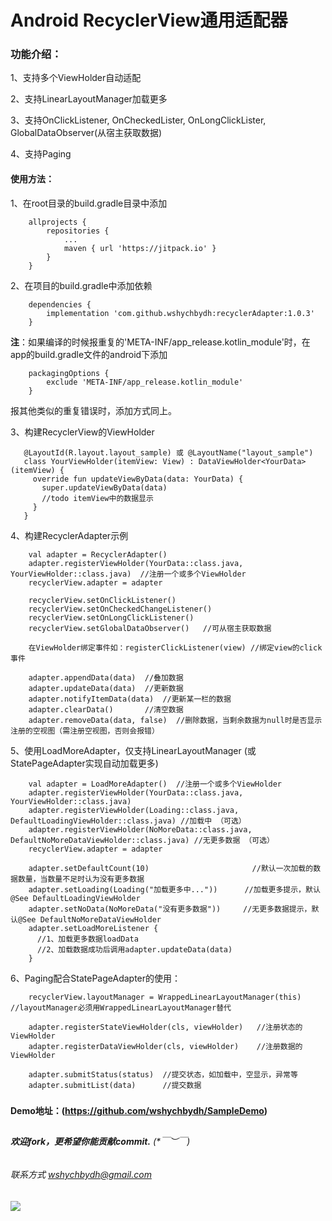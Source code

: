 # Android RecyclerView通用适配器


### 功能介绍：

1、支持多个ViewHolder自动适配

2、支持LinearLayoutManager加载更多

3、支持OnClickListener, OnCheckedLister, OnLongClickLister, GlobalDataObserver(从宿主获取数据)

4、支持Paging

#### 使用方法：

1、在root目录的build.gradle目录中添加
```
    allprojects {
        repositories {
            ...
            maven { url 'https://jitpack.io' }
        }
    }
```

2、在项目的build.gradle中添加依赖
```
    dependencies {
        implementation 'com.github.wshychbydh:recyclerAdapter:1.0.3'
    }
```

**注**：如果编译的时候报重复的'META-INF/app_release.kotlin_module'时，在app的build.gradle文件的android下添加
```
    packagingOptions {
        exclude 'META-INF/app_release.kotlin_module'
    }
```
报其他类似的重复错误时，添加方式同上。

3、构建RecyclerView的ViewHolder
```
   @LayoutId(R.layout.layout_sample) 或 @LayoutName("layout_sample")
   class YourViewHolder(itemView: View) : DataViewHolder<YourData>(itemView) {
     override fun updateViewByData(data: YourData) {
       super.updateViewByData(data)
       //todo itemView中的数据显示
     }
   }
```

4、构建RecyclerAdapter示例
```
    val adapter = RecyclerAdapter()
    adapter.registerViewHolder(YourData::class.java, YourViewHolder::class.java)  //注册一个或多个ViewHolder
    recyclerView.adapter = adapter

    recyclerView.setOnClickListener()
    recyclerView.setOnCheckedChangeListener()
    recyclerView.setOnLongClickListener()
    recyclerView.setGlobalDataObserver()   //可从宿主获取数据
    
    在ViewHolder绑定事件如：registerClickListener(view) //绑定view的click事件

    adapter.appendData(data)  //叠加数据 
    adapter.updateData(data)  //更新数据 
    adapter.notifyItemData(data)  //更新某一栏的数据 
    adapter.clearData()       //清空数据 
    adapter.removeData(data, false)  //删除数据，当剩余数据为null时是否显示注册的空视图（需注册空视图，否则会报错）
```

5、使用LoadMoreAdapter，仅支持LinearLayoutManager (或StatePageAdapter实现自动加载更多)
```
    val adapter = LoadMoreAdapter()  //注册一个或多个ViewHolder
    adapter.registerViewHolder(YourData::class.java, YourViewHolder::class.java)
    adapter.registerViewHolder(Loading::class.java, DefaultLoadingViewHolder::class.java) //加载中 （可选）
    adapter.registerViewHolder(NoMoreData::class.java, DefaultNoMoreDataViewHolder::class.java) //无更多数据 （可选）
    recyclerView.adapter = adapter

    adapter.setDefaultCount(10)                       //默认一次加载的数据数量，当数量不足时认为没有更多数据
    adapter.setLoading(Loading("加载更多中..."))      //加载更多提示，默认@See DefaultLoadingViewHolder
    adapter.setNoData(NoMoreData("没有更多数据"))     //无更多数据提示，默认@See DefaultNoMoreDataViewHolder
    adapter.setLoadMoreListener {
      //1、加载更多数据loadData
      //2、加载数据成功后调用adapter.updateData(data)
    }
```

6、Paging配合StatePageAdapter的使用：
```
    recyclerView.layoutManager = WrappedLinearLayoutManager(this) //layoutManager必须用WrappedLinearLayoutManager替代

    adapter.registerStateViewHolder(cls, viewHolder)   //注册状态的ViewHolder
    adapter.registerDataViewHolder(cls, viewHolder)    //注册数据的ViewHolder

    adapter.submitStatus(status)  //提交状态，如加载中，空显示，异常等
    adapter.submitList(data)      //提交数据
```

#####   

**Demo地址：(https://github.com/wshychbydh/SampleDemo)**    
    
##

###### **欢迎fork，更希望你能贡献commit.** (*￣︶￣)    

###### 联系方式 wshychbydh@gmail.com

[![](https://jitpack.io/v/wshychbydh/recyclerAdapter.svg)](https://jitpack.io/#wshychbydh/recyclerAdapter)
